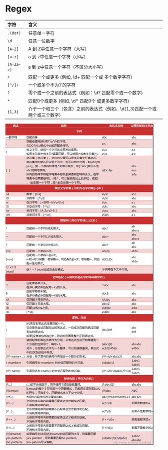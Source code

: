 # Regex

|字符|含义|
|:----|:----|
|`.(dot)`|任意单一字符|
|`\d`|任意一位数字|
|`[A-Z]`|A 到 Z中任意一个字符（大写）|
|`[a-z]`|a 到 z中任意一个字符（小写）|
|`[A-Za-z]`|a 到 z中任意一个字符（不区分大小写）|
|`+`|匹配一个或更多 (例如, \\d+ 匹配一个或 多个数字字符)|
|`[^/]+`|一个或多个不为‘/’的字符|
|`?`|零个或一个之前的表达式（例如：\\d? 匹配零个或一个数字）|
|`*`|匹配0个或更多 (例如, \\d\* 匹配0个 或更多数字字符)|
|`{1,3}`|介于一个和三个（包含）之前的表达式（例如，\\d{1,3}匹配一个或两个或三个数字）|

![regex](../images/regex.png)
